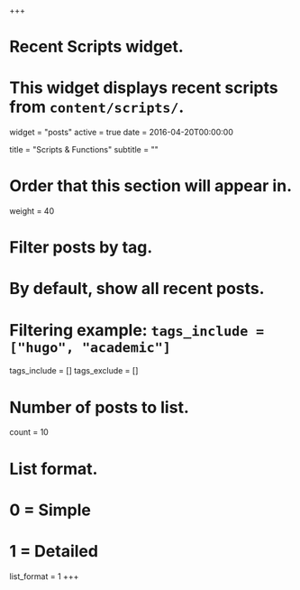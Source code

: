 +++
# Recent Scripts widget.
# This widget displays recent scripts from `content/scripts/`.
widget = "posts"
active = true
date = 2016-04-20T00:00:00

title = "Scripts & Functions"
subtitle = ""

# Order that this section will appear in.
weight = 40

# Filter posts by tag.
#  By default, show all recent posts.
#  Filtering example: `tags_include = ["hugo", "academic"]`
tags_include = []
tags_exclude = []

# Number of posts to list.
count = 10

# List format.
#   0 = Simple
#   1 = Detailed
list_format = 1
+++

